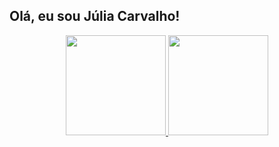 ## Olá, eu sou Júlia Carvalho!
<div align="center">
  <a href="https://github.com/juliacarvp">
  <img height="160em" src="https://github-readme-stats.vercel.app/api?username=juliacarvp&show_icons=true&theme=tokyonight&include_all_commits=true&count_private=true"/>
  <img height="160em" src="https://github-readme-stats.vercel.app/api/top-langs/?username=juliacarvp&layout=compact&langs_count=7&theme=tokyonight"/>
</div>

<div style="display: inline_block"><br>
